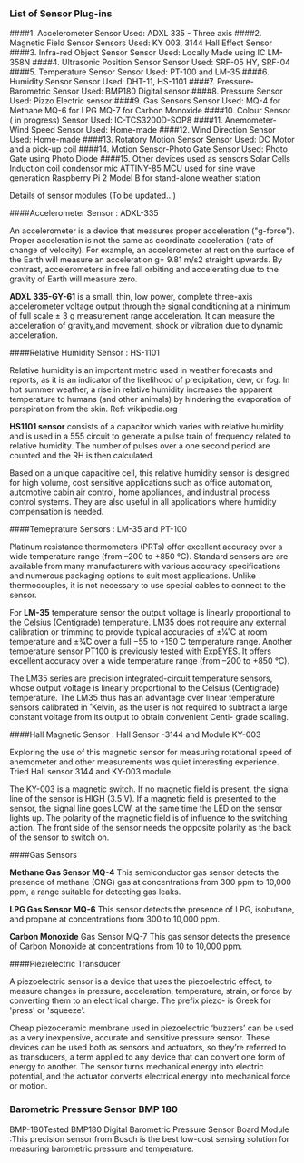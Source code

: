 ### List of Sensor Plug-ins

####1. Accelerometer 
Sensor Used:    ADXL 335 - Three axis
####2. Magnetic Field Sensor
Sensors Used:   KY 003, 3144 Hall Effect Sensor
####3. Infra-red Object Sensor
Sensor Used:    Locally Made using IC LM-358N
####4. Ultrasonic Position Sensor
Sensor Used:    SRF-05 HY, SRF-04
####5. Temperature Sensor
Sensor Used:    PT-100 and LM-35
####6. Humidity Sensor
Sensor Used:    DHT-11, HS-1101
####7. Pressure- Barometric 
Sensor Used:    BMP180 Digital sensor
####8. Pressure
Sensor Used:    Pizzo Electric sensor
####9. Gas Sensors
Sensor Used:    MQ-4 for Methane
                MQ-6 for LPG
                MQ-7 for Carbon Monoxide
####10. Colour Sensor ( in progress)
Sensor Used:    IC-TCS3200D-SOP8
####11. Anemometer- Wind Speed
Sensor Used:    Home-made 
####12. Wind Direction
Sensor Used:    Home-made
####13. Rotatory Motion Sensor
Sensor Used:    DC Motor and a pick-up coil
####14. Motion Sensor-Photo Gate
Sensor Used:    Photo Gate using Photo Diode
####15. Other devices used as sensors
                Solar Cells
                Induction coil
                condensor mic
                ATTINY-85 MCU used for sine wave generation
                Raspberry Pi 2 Model B for stand-alone weather station



Details of sensor modules
(To be updated...)

####Accelerometer Sensor :  ADXL-335

An accelerometer is a device that measures proper acceleration ("g-force"). Proper acceleration is not the same as coordinate acceleration (rate of change of velocity). For example, an accelerometer at rest on the surface of the Earth will measure an acceleration g= 9.81 m/s2 straight upwards. By contrast, accelerometers in free fall orbiting and accelerating due to the gravity of Earth will measure zero.

**ADXL 335-GY-61** is a small, thin, low power, complete three-axis accelerometer voltage output through the signal conditioning at a minimum of full scale ± 3 g measurement range acceleration. It can measure the  acceleration of gravity,and movement, shock or vibration due to dynamic acceleration.


####Relative Humidity Sensor : HS-1101

Relative humidity is an important metric used in weather forecasts and reports, as it is an indicator of the likelihood of precipitation, dew, or fog. In hot summer weather, a rise in relative humidity increases the apparent temperature to humans (and other animals) by hindering the evaporation of perspiration from the skin. Ref: wikipedia.org


**HS1101 sensor** consists of a capacitor which varies with relative humidity and is used in a 555 circuit to generate a pulse train of frequency related to relative humidity. The number of pulses over a one second period are counted and the RH is then calculated.

Based on a unique capacitive cell, this relative humidity sensor is designed for high volume, cost sensitive applications such as office automation, automotive cabin air control, home appliances, and industrial process control systems. They are also useful in all applications where humidity compensation is needed.

####Temeprature Sensors : LM-35 and PT-100

Platinum resistance thermometers (PRTs) offer excellent accuracy over a wide temperature range (from –200 to +850 °C). Standard sensors are are available from many manufacturers with various accuracy specifications and numerous packaging options to suit most applications. Unlike thermocouples, it is not necessary to use special cables to connect to the sensor. 

For **LM-35**  temperature sensor the output voltage is linearly proportional to the Celsius (Centigrade) temperature. LM35 does not require any external calibration or trimming to provide typical accuracies of ±1⁄4̊ C  at room temperature and ±3⁄4̊C over a full −55 to +150 ̊C temperature range.  Another temperature sensor PT100 is previously  tested with ExpEYES.  It offers excellent accuracy over a wide temperature range (from –200 to +850 °C). 

The LM35 series are precision integrated-circuit temperature sensors, whose output voltage is linearly proportional to the Celsius (Centigrade) temperature. The LM35 thus has an advantage over linear temperature sensors calibrated in ̊ Kelvin, as the user is not required to subtract a large constant voltage from its output to obtain convenient Centi- grade scaling. 

####Hall Magnetic Sensor : Hall Sensor -3144 and Module KY-003

Exploring  the use of this magnetic sensor for measuring rotational speed of anemometer and other measurements was quiet interesting experience.  Tried Hall sensor 3144 and KY-003 module.

The KY-003 is a magnetic switch. If no magnetic field is present, the signal line of the sensor is HIGH (3.5 V). If a magnetic field is presented to the sensor, the signal line goes LOW, at the same time the LED on the sensor lights up. The polarity of the magnetic field is of influence to the switching action. The front side of the sensor needs the opposite polarity as the back of the sensor to switch on.


####Gas Sensors

**Methane Gas Sensor MQ-4** This semiconductor gas sensor detects the presence of methane (CNG) gas at concentrations from 300 ppm to 10,000 ppm, a range suitable for detecting gas leaks. 

**LPG Gas Sensor MQ-6** This sensor detects the presence of LPG, isobutane, and propane at concentrations from 300 to 10,000 ppm. 

**Carbon Monoxide** Gas Sensor MQ-7 This gas sensor detects the presence of Carbon Monoxide at concentrations from 10 to 10,000 ppm.


####Piezielectric Transducer

A piezoelectric sensor is a device that uses the piezoelectric effect, to measure changes in pressure, acceleration, temperature, strain, or force by converting them to an electrical charge. The prefix piezo- is Greek for 'press' or 'squeeze'.

Cheap piezoceramic membrane used in piezoelectric ‘buzzers’ can be used as a very inexpensive, accurate and sensitive pressure sensor. These devices can be used both as sensors and actuators, so they’re referred to as transducers, a term applied to any device that can convert one form of energy to another. The sensor turns mechanical energy into electric potential, and the actuator converts electrical energy into mechanical force or motion.

### Barometric Pressure Sensor BMP 180

BMP-180Tested BMP180 Digital Barometric Pressure Sensor Board Module :This precision sensor from Bosch is the best low-cost sensing solution for measuring barometric pressure and temperature.  
